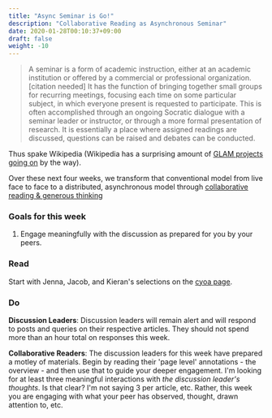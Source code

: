 ```yaml
---
title: "Async Seminar is Go!"
description: "Collaborative Reading as Asynchronous Seminar"
date: 2020-01-28T00:10:37+09:00
draft: false
weight: -10
---
```


>A seminar is a form of academic instruction, either at an academic institution or offered by a commercial or professional organization.[citation needed] It has the function of bringing together small groups for recurring meetings, focusing each time on some particular subject, in which everyone present is requested to participate. This is often accomplished through an ongoing Socratic dialogue with a seminar leader or instructor, or through a more formal presentation of research. It is essentially a place where assigned readings are discussed, questions can be raised and debates can be conducted.

Thus spake Wikipedia (Wikipedia has a surprising amount of [GLAM projects going on](https://en.wikipedia.org/wiki/Wikipedia:GLAM/Projects) by the way).

Over these next four weeks, we transform that conventional model from live face to face to a distributed, asynchronous model through [collaborative reading & generous thinking](building/cr-guidance/)

### Goals for this week

1. Engage meaningfully with the discussion as prepared for you by your peers.

### Read

Start with Jenna, Jacob, and Kieran's selections on the [cyoa page](https://padlet.com/shawngraham1/jnpyi1hmkjbtzbp0).

### Do

**Discussion Leaders**: Discussion leaders will remain alert and will respond to posts and queries on their respective articles. They should not spend more than an hour total on responses this week.

**Collaborative Readers**: The discussion leaders for this week have prepared a motley of materials. Begin by reading their 'page level' annotations - the overview - and then use that to guide your deeper engagement. I'm looking for at least three meaningful interactions with _the discussion leader's thoughts_. Is that clear? I'm not saying 3 per article, etc. Rather, this week you are engaging with what your peer has observed, thought, drawn attention to, etc.
